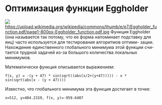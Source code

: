 # Оптимизация функции Eggholder
![](https://upload.wikimedia.org/wikipedia/commons/thumb/e/e7/Eggholder_function.pdf/page1-800px-Eggholder_function.pdf.jpg)
https://upload.wikimedia.org/wikipedia/commons/thumb/e/e7/Eggholder_function.pdf/page1-800px-Eggholder_function.pdf.jpg
Функция Eggholder (она называется так потому, что ее форма напоминает
подставку для яиц) часто используется для тестирования алгоритмов оптими-
зации. Нахождение единственного глобального минимума этой функции счи-
тается трудной задачей из-за большого количества локальных минимумов.

Математически функция описывается выражением:
```
f(x, y) = -(y + 47) * sin(sqrt((abs(x/2+(y+47))))) - x * sin(sqrt(abs(x - (y + 47))))
```

Известно, что глобального минимума эта функция достигает в точке:
```
x=512, y=404.2319, f(x, y)=-959.6407
```
